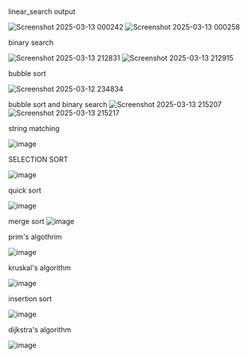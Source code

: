 linear_search output

![Screenshot 2025-03-13 000242](https://github.com/user-attachments/assets/e9a96e27-1d89-4f26-8d94-3e03465f6c4f)
![Screenshot 2025-03-13 000258](https://github.com/user-attachments/assets/676d4ca4-c095-471d-be90-26ff615413d6)

binary search

![Screenshot 2025-03-13 212831](https://github.com/user-attachments/assets/5718a628-388d-49b0-abff-f0a5cb7ae701)
![Screenshot 2025-03-13 212915](https://github.com/user-attachments/assets/24b4ba1e-10f0-4278-9a44-080102867ee3)

bubble sort

![Screenshot 2025-03-12 234834](https://github.com/user-attachments/assets/3010c0be-e4dc-42ae-83d5-6b292a4012be)

bubble sort and binary search
![Screenshot 2025-03-13 215207](https://github.com/user-attachments/assets/66972eb5-4d4a-4cb9-bd64-bfeebdb04572)
![Screenshot 2025-03-13 215217](https://github.com/user-attachments/assets/820c98fe-9fde-48ff-b836-f65730942612)

string matching

![image](https://github.com/user-attachments/assets/d95cbcaa-d052-4b6b-bd45-ec1dcfcfbd24)

SELECTION SORT 

![image](https://github.com/user-attachments/assets/5d27f0b6-0c15-4df2-8e76-369fbe4d94e0)

quick sort

![image](https://github.com/user-attachments/assets/9c80bcc9-8cbf-4ebd-b351-ebac4e33639a)


merge sort
![image](https://github.com/user-attachments/assets/bcb851db-346c-42cb-8360-8628e55c10ed)

prim's algothrim

![image](https://github.com/user-attachments/assets/15a90169-887d-4511-916d-3f4b832461c9)

kruskal's algorithm

![image](https://github.com/user-attachments/assets/9f3697cd-e119-4679-8de7-0c514f20b164)

insertion sort

![image](https://github.com/user-attachments/assets/70230d24-2546-44fb-82bb-74911e3dca7b)

dijkstra's algorithm

![image](https://github.com/user-attachments/assets/55f9c837-277b-4707-8eec-8b7f27be482f)

